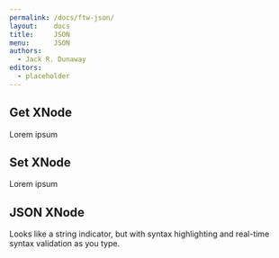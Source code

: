 ```yaml
---
permalink: /docs/ftw-json/
layout:    docs
title:     JSON
menu:      JSON
authors:
  - Jack R. Dunaway
editors:
  - placeholder
---
```


## Get XNode

Lorem ipsum

## Set XNode

Lorem ipsum

## JSON XNode
Looks like a string indicator, but with syntax highlighting
and real-time syntax validation as you type.
